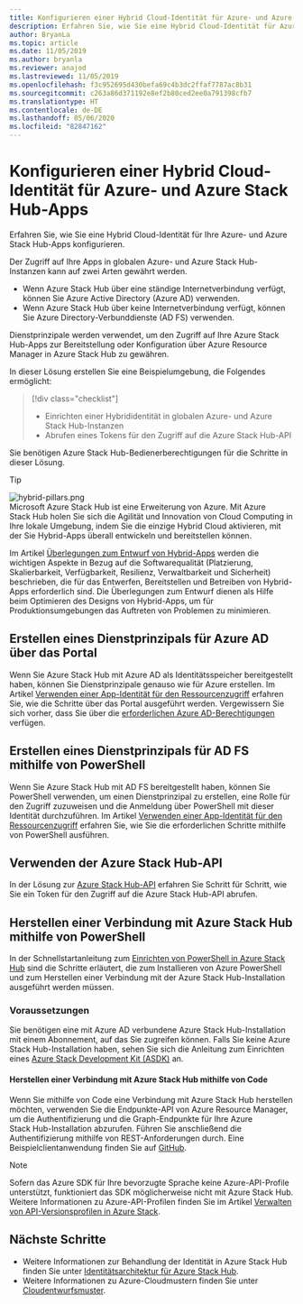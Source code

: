 ```yaml
---
title: Konfigurieren einer Hybrid Cloud-Identität für Azure- und Azure Stack Hub-Apps
description: Erfahren Sie, wie Sie eine Hybrid Cloud-Identität für Azure- und Azure Stack Hub-Apps konfigurieren.
author: BryanLa
ms.topic: article
ms.date: 11/05/2019
ms.author: bryanla
ms.reviewer: anajod
ms.lastreviewed: 11/05/2019
ms.openlocfilehash: f3c952695d430befa69c4b3dc2ffaf7787ac8b31
ms.sourcegitcommit: c263a86d371192e8ef2b80ced2ee0a791398cfb7
ms.translationtype: HT
ms.contentlocale: de-DE
ms.lasthandoff: 05/06/2020
ms.locfileid: "82847162"
---
```

# <a name="configure-hybrid-cloud-identity-for-azure-and-azure-stack-hub-apps"></a>Konfigurieren einer Hybrid Cloud-Identität für Azure- und Azure Stack Hub-Apps

Erfahren Sie, wie Sie eine Hybrid Cloud-Identität für Ihre Azure- und Azure Stack Hub-Apps konfigurieren.

Der Zugriff auf Ihre Apps in globalen Azure- und Azure Stack Hub-Instanzen kann auf zwei Arten gewährt werden.

 * Wenn Azure Stack Hub über eine ständige Internetverbindung verfügt, können Sie Azure Active Directory (Azure AD) verwenden.
 * Wenn Azure Stack Hub über keine Internetverbindung verfügt, können Sie Azure Directory-Verbunddienste (AD FS) verwenden.

Dienstprinzipale werden verwendet, um den Zugriff auf Ihre Azure Stack Hub-Apps zur Bereitstellung oder Konfiguration über Azure Resource Manager in Azure Stack Hub zu gewähren.

In dieser Lösung erstellen Sie eine Beispielumgebung, die Folgendes ermöglicht:

> [!div class="checklist"]
> - Einrichten einer Hybrididentität in globalen Azure- und Azure Stack Hub-Instanzen
> - Abrufen eines Tokens für den Zugriff auf die Azure Stack Hub-API

Sie benötigen Azure Stack Hub-Bedienerberechtigungen für die Schritte in dieser Lösung.

> [!Tip]  
> ![hybrid-pillars.png](./media/solution-deployment-guide-cross-cloud-scaling/hybrid-pillars.png)  
> Microsoft Azure Stack Hub ist eine Erweiterung von Azure. Mit Azure Stack Hub holen Sie sich die Agilität und Innovation von Cloud Computing in Ihre lokale Umgebung, indem Sie die einzige Hybrid Cloud aktivieren, mit der Sie Hybrid-Apps überall entwickeln und bereitstellen können.  
> 
> Im Artikel [Überlegungen zum Entwurf von Hybrid-Apps](overview-app-design-considerations.md) werden die wichtigen Aspekte in Bezug auf die Softwarequalität (Platzierung, Skalierbarkeit, Verfügbarkeit, Resilienz, Verwaltbarkeit und Sicherheit) beschrieben, die für das Entwerfen, Bereitstellen und Betreiben von Hybrid-Apps erforderlich sind. Die Überlegungen zum Entwurf dienen als Hilfe beim Optimieren des Designs von Hybrid-Apps, um für Produktionsumgebungen das Auftreten von Problemen zu minimieren.

## <a name="create-a-service-principal-for-azure-ad-in-the-portal"></a>Erstellen eines Dienstprinzipals für Azure AD über das Portal

Wenn Sie Azure Stack Hub mit Azure AD als Identitätsspeicher bereitgestellt haben, können Sie Dienstprinzipale genauso wie für Azure erstellen. Im Artikel [Verwenden einer App-Identität für den Ressourcenzugriff](../operator/azure-stack-create-service-principals.md#manage-an-azure-ad-service-principal) erfahren Sie, wie die Schritte über das Portal ausgeführt werden. Vergewissern Sie sich vorher, dass Sie über die [erforderlichen Azure AD-Berechtigungen](/azure/azure-resource-manager/resource-group-create-service-principal-portal#required-permissions) verfügen.

## <a name="create-a-service-principal-for-ad-fs-using-powershell"></a>Erstellen eines Dienstprinzipals für AD FS mithilfe von PowerShell

Wenn Sie Azure Stack Hub mit AD FS bereitgestellt haben, können Sie PowerShell verwenden, um einen Dienstprinzipal zu erstellen, eine Rolle für den Zugriff zuzuweisen und die Anmeldung über PowerShell mit dieser Identität durchzuführen. Im Artikel [Verwenden einer App-Identität für den Ressourcenzugriff](../operator/azure-stack-create-service-principals.md#manage-an-ad-fs-service-principal) erfahren Sie, wie Sie die erforderlichen Schritte mithilfe von PowerShell ausführen.

## <a name="using-the-azure-stack-hub-api"></a>Verwenden der Azure Stack Hub-API

In der Lösung zur [Azure Stack Hub-API](../user/azure-stack-rest-api-use.md) erfahren Sie Schritt für Schritt, wie Sie ein Token für den Zugriff auf die Azure Stack Hub-API abrufen.

## <a name="connect-to-azure-stack-hub-using-powershell"></a>Herstellen einer Verbindung mit Azure Stack Hub mithilfe von PowerShell

In der Schnellstartanleitung zum [Einrichten von PowerShell in Azure Stack Hub](../operator/azure-stack-powershell-install.md) sind die Schritte erläutert, die zum Installieren von Azure PowerShell und zum Herstellen einer Verbindung mit der Azure Stack Hub-Installation ausgeführt werden müssen.

### <a name="prerequisites"></a>Voraussetzungen

Sie benötigen eine mit Azure AD verbundene Azure Stack Hub-Installation mit einem Abonnement, auf das Sie zugreifen können. Falls Sie keine Azure Stack Hub-Installation haben, sehen Sie sich die Anleitung zum Einrichten eines [Azure Stack Development Kit (ASDK)](../asdk/asdk-install.md) an.

#### <a name="connect-to-azure-stack-hub-using-code"></a>Herstellen einer Verbindung mit Azure Stack Hub mithilfe von Code

Wenn Sie mithilfe von Code eine Verbindung mit Azure Stack Hub herstellen möchten, verwenden Sie die Endpunkte-API von Azure Resource Manager, um die Authentifizierung und die Graph-Endpunkte für Ihre Azure Stack Hub-Installation abzurufen. Führen Sie anschließend die Authentifizierung mithilfe von REST-Anforderungen durch. Eine Beispielclientanwendung finden Sie auf [GitHub](https://github.com/shriramnat/HybridARMApplication).

>[!Note]
>Sofern das Azure SDK für Ihre bevorzugte Sprache keine Azure-API-Profile unterstützt, funktioniert das SDK möglicherweise nicht mit Azure Stack Hub. Weitere Informationen zu Azure-API-Profilen finden Sie im Artikel [Verwalten von API-Versionsprofilen in Azure Stack](../user/azure-stack-version-profiles.md).

## <a name="next-steps"></a>Nächste Schritte

- Weitere Informationen zur Behandlung der Identität in Azure Stack Hub finden Sie unter [Identitätsarchitektur für Azure Stack Hub](../operator/azure-stack-identity-architecture.md).
- Weitere Informationen zu Azure-Cloudmustern finden Sie unter [Cloudentwurfsmuster](https://docs.microsoft.com/azure/architecture/patterns).
